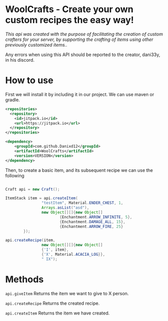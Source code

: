 # WoolCrafts - Create your own custom recipes the easy way!

*This api was created with the purpose of facilitating the creation of custom crafters for your server, by supporting the crafting of items using other previously customized items..* 

Any errors when using this API should be reported to the creator, dani33y, in his discord.

# How to use

First we will install it by including it in our project. We can use maven or gradle.

```xml
<repositories>
  <repository>
	<id>jitpack.io</id>
	<url>https://jitpack.io</url>
  </repository>
</repositories>

<dependency>
	<groupId>com.github.Danixd12</groupId>
	<artifactId>WoolCrafts</artifactId>
	<version>VERSION</version>
</dependency>
```

Then, to create a basic item, and its subsequent recipe we can use the following

```java

Craft api = new Craft();

ItemStack item = api.createItem(
                "testItem", Material.ENDER_CHEST, 1,
                Arrays.asList("asd"),
                new Object[][]{new Object[]
                        {Enchantment.ARROW_INFINITE, 5},
                        {Enchantment.DAMAGE_ALL, 15},
                        {Enchantment.ARROW_FIRE, 25}
        });

api.createRecipe(item,
                new Object[][]{new Object[]
                {'I', item},
                {'X', Material.ACACIA_LOG}},
                " IX");

```

# Methods

`api.giveItem` Returns the item we want to give to X person.

`api.createRecipe` Returns the created recipe.

`api.createItem` Returns the item we have created.
